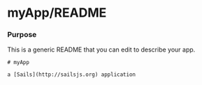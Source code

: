 # myApp/README
### Purpose

This is a generic README that you can edit to describe your app.

<docmeta name="uniqueID" value="READMEmd869459">
<docmeta name="displayName" value="README">

```
# myApp

a [Sails](http://sailsjs.org) application

```
